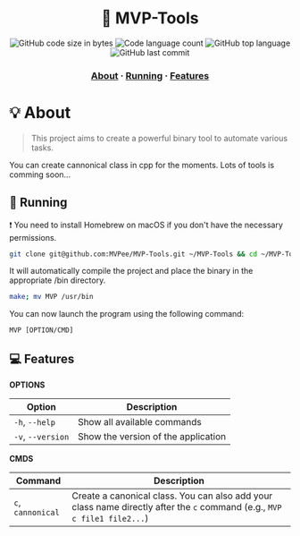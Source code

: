 <h1 align="center">
	🌟 MVP-Tools
</h1>

<p align="center">
	<img alt="GitHub code size in bytes" src="https://img.shields.io/github/languages/code-size/MVPee/MVP-Tools?color=lightblue" />
	<img alt="Code language count" src="https://img.shields.io/github/languages/count/MVPee/MVP-Tools?color=yellow" />
	<img alt="GitHub top language" src="https://img.shields.io/github/languages/top/MVPee/MVP-Tools?color=blue" />
	<img alt="GitHub last commit" src="https://img.shields.io/github/last-commit/MVPee/MVP-Tools?color=green" />
</p>

<h3 align="center">
	<a href="#-about">About</a>
	<span> · </span>
	<a href="#-running">Running</a>
  <span> · </span>
	<a href="#-features">Features</a>
</h3>


# 💡 About
>This project aims to create a powerful binary tool to automate various tasks.

You can create cannonical class in cpp for the moments.
Lots of tools is comming soon...

## 🚀 Running 

❗ You need to install Homebrew on macOS if you don't have the necessary permissions.
```bash
git clone git@github.com:MVPee/MVP-Tools.git ~/MVP-Tools && cd ~/MVP-Tools && ./start.sh
```
It will automatically compile the project and place the binary in the appropriate /bin directory.
```bash
make; mv MVP /usr/bin
```
You can now launch the program using the following command:
```
MVP [OPTION/CMD]
```

## 💻 Features

**OPTIONS**  

| Option           | Description                           |
|------------------|---------------------------------------|
| `-h`, `--help`   | Show all available commands           |
| `-v`, `--version`| Show the version of the application   |

**CMDS**  

| Command          | Description                                                      |
|------------------|------------------------------------------------------------------|
| `c`, `cannonical`| Create a canonical class. You can also add your class name directly after the `c` command (e.g., `MVP c file1 file2...`) |



